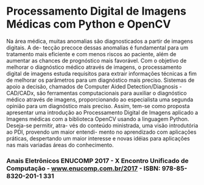 # Processamento Digital de Imagens Médicas com Python e OpenCV

Na área médica, muitas anomalias são diagnosticados a partir de imagens digitais. A de-
tecção precoce dessas anomalias é fundamental para um tratamento mais eficiente e com
menos riscos ao paciente, além de aumentar as chances de prognóstico mais favorável.
Com o objetivo de melhorar o diagnóstico médico através de imagens, o processamento
digital de imagens estuda requisitos para extrair informações técnicas a fim de melhorar
os parâmetros para um diagnóstico mais preciso. Sistemas de apoio a decisão, chamados
de Computer Aided Detection/Diagnosis - CAD/CADx, são ferramentas computacionais
para auxiliar o diagnóstico médico através de imagens, proporcionando ao especialista
uma segunda opinião para um diagnóstico mais preciso. Assim, tem-se como proposta
apresentar uma introdução ao Processamento Digital de Imagens aplicado a Imagens
médicas com a biblioteca OpenCV usando a linguagem Python. Deseja-se permitir, atra-
vés do conteúdo ministrada, uma visão introdutória ao PDI, provendo um maior entendi-
mento no aprendizado com aplicações práticas, despertando um maior interesse e novas
idéias para aplicações nas mais variadas áreas do conhecimento.

### Anais Eletrônicos ENUCOMP 2017 - X Encontro Unificado de Computação - www.enucomp.com.br/2017 - ISBN: 978-85-8320-201-1 331


